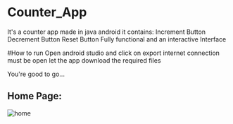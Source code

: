 ﻿# Counter_App
 
It's a counter app made in java android
it contains:
       Increment Button
       Decrement Button
       Reset Button
Fully functional and an interactive Interface

#How to run
Open android studio and click on export
internet connection must be open
let the app download the required files

You're good to go...

## Home Page:

![home](https://github.com/KashifKhaan/Counter_App/assets/88695658/57583979-fee8-4c67-8314-bbbf62586f47)
